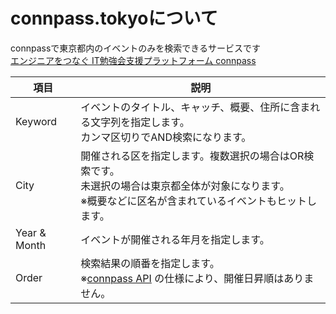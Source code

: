 # connpass.tokyoについて
connpassで東京都内のイベントのみを検索できるサービスです  
[エンジニアをつなぐ IT勉強会支援プラットフォーム connpass](https://connpass.com/)

|項目|説明|
|-|-|
|Keyword|イベントのタイトル、キャッチ、概要、住所に含まれる文字列を指定します。<br />カンマ区切りでAND検索になります。|
|City|開催される区を指定します。複数選択の場合はOR検索です。<br />未選択の場合は東京都全体が対象になります。<br />※概要などに区名が含まれているイベントもヒットします。|
|Year & Month|イベントが開催される年月を指定します。|
|Order|検索結果の順番を指定します。<br />※[connpass API](https://connpass.com/about/api/) の仕様により、開催日昇順はありません。|
